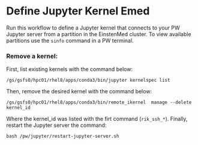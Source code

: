 # Define Jupyter Kernel Emed
Run this workflow to define a Jupyter kernel that connects to your PW Jupyter server from a partition in the EinstenMed cluster. To view available partitions use the `sinfo` command in a PW terminal.

### Remove a kernel:
First, list existing kernels with the command below:

```
/gs/gsfs0/hpc01/rhel8/apps/conda3/bin/jupyter kernelspec list
```

Then, remove the desired kernel with the command below:

```
/gs/gsfs0/hpc01/rhel8/apps/conda3/bin/remote_ikernel  manage --delete kernel_id
```

Where the kernel_id was listed with the firt command (`rik_ssh_*`). Finally, restart the Jupyter server the command:

```
bash /pw/jupyter/restart-jupyter-server.sh
```